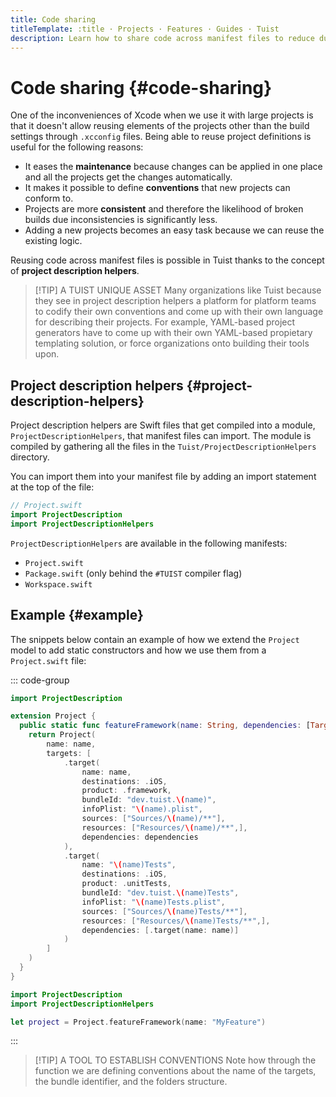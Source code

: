 ```yaml
---
title: Code sharing
titleTemplate: :title · Projects · Features · Guides · Tuist
description: Learn how to share code across manifest files to reduce duplications and ensure consistency
---
```


# Code sharing {#code-sharing}

One of the inconveniences of Xcode when we use it with large projects is that it doesn't allow reusing elements of the projects other than the build settings through `.xcconfig` files. Being able to reuse project definitions is useful for the following reasons:

- It eases the **maintenance** because changes can be applied in one place and all the projects get the changes automatically.
- It makes it possible to define **conventions** that new projects can conform to.
- Projects are more **consistent** and therefore the likelihood of broken builds due inconsistencies is significantly less.
- Adding a new projects becomes an easy task because we can reuse the existing logic.

Reusing code across manifest files is possible in Tuist thanks to the concept of **project description helpers**.

> [!TIP] A TUIST UNIQUE ASSET
> Many organizations like Tuist because they see in project description helpers a platform for platform teams to codify their own conventions and come up with their own language for describing their projects. For example, YAML-based project generators have to come up with their own YAML-based propietary templating solution, or force organizations onto building their tools upon.

## Project description helpers {#project-description-helpers}

Project description helpers are Swift files that get compiled into a module, `ProjectDescriptionHelpers`, that manifest files can import. The module is compiled by gathering all the files in the `Tuist/ProjectDescriptionHelpers` directory.

You can import them into your manifest file by adding an import statement at the top of the file:

```swift
// Project.swift
import ProjectDescription
import ProjectDescriptionHelpers
```

`ProjectDescriptionHelpers` are available in the following manifests:

- `Project.swift`
- `Package.swift` (only behind the `#TUIST` compiler flag)
- `Workspace.swift`

## Example {#example}

The snippets below contain an example of how we extend the `Project` model to add static constructors and how we use them from a `Project.swift` file:

::: code-group

```swift [Tuist/Project+Templates.swift]
import ProjectDescription

extension Project {
  public static func featureFramework(name: String, dependencies: [TargetDependency] = []) -> Project {
    return Project(
        name: name,
        targets: [
            .target(
                name: name,
                destinations: .iOS,
                product: .framework,
                bundleId: "dev.tuist.\(name)",
                infoPlist: "\(name).plist",
                sources: ["Sources/\(name)/**"],
                resources: ["Resources/\(name)/**",],
                dependencies: dependencies
            ),
            .target(
                name: "\(name)Tests",
                destinations: .iOS,
                product: .unitTests,
                bundleId: "dev.tuist.\(name)Tests",
                infoPlist: "\(name)Tests.plist",
                sources: ["Sources/\(name)Tests/**"],
                resources: ["Resources/\(name)Tests/**",],
                dependencies: [.target(name: name)]
            )
        ]
    )
  }
}
```

```swift {2} [Project.swift]
import ProjectDescription
import ProjectDescriptionHelpers

let project = Project.featureFramework(name: "MyFeature")
```

:::

> [!TIP] A TOOL TO ESTABLISH CONVENTIONS
> Note how through the function we are defining conventions about the name of the targets, the bundle identifier, and the folders structure.
